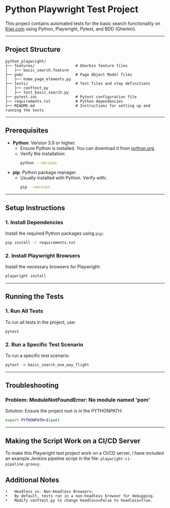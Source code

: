 # Python Playwright Test Project

This project contains automated tests for the basic search functionality on [Kiwi.com](https://www.kiwi.com/en/) using Python, Playwright, Pytest, and BDD (Gherkin).

---

## **Project Structure**

```plaintext
python_playwright/
├── features/                  # Gherkin feature files
│   ├── basic_search.feature
├── pom/                       # Page Object Model files
│   ├── home_page_elements.py
├── tests/                     # Test files and step definitions
│   ├── conftest.py
│   ├── test_basic_search.py
├── pytest.ini                 # Pytest configuration file
├── requirements.txt           # Python dependencies
├── README.md                  # Instructions for setting up and running the tests
```

---

## **Prerequisites**

- **Python**: Version 3.9 or higher.
  - Ensure Python is installed. You can download it from [python.org](https://www.python.org/).
  - Verify the installation:
    ```bash
    python --version
    ```
- **pip**: Python package manager.
  - Usually installed with Python. Verify with:
    ```bash
    pip --version
    ```

---

## **Setup Instructions**

### 1. Install Dependencies
Install the required Python packages using `pip`:

```bash
pip install -r requirements.txt
```

### 2. Install Playwright Browsers
Install the necessary browsers for Playwright:
```bash
playwright install
```

---

## **Running the Tests**

### 1. Run All Tests

To run all tests in the project, use:
```bash
pytest
```

### 2. Run a Specific Test Scenario

To run a specific test scenario:
```bash
pytest -m basic_search_one_way_flight
```

---

## **Troubleshooting**

### Problem: ModuleNotFoundError: No module named 'pom'

Solution: Ensure the project root is in the PYTHONPATH:
```bash
export PYTHONPATH=$(pwd)
```

---

## **Making the Script Work on a CI/CD Server**

To make this Playwright test project work on a CI/CD server, I have included an example Jenkins pipeline script in the file: `playwright-ci-pipeline.groovy`.

## **Additional Notes**
	•	Headless vs. Non-Headless Browsers:
	•	By default, tests run in a non-headless browser for debugging.
	•	Modify conftest.py to change headless=False to headless=True.
